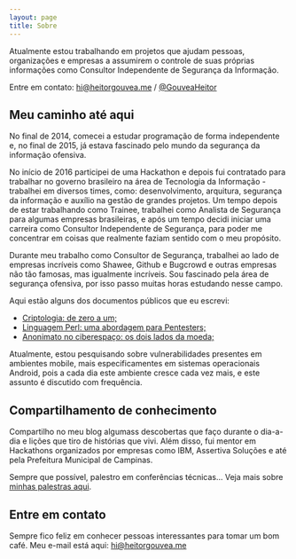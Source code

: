 ```yaml
---
layout: page
title: Sobre
---
```


Atualmente estou trabalhando em projetos que ajudam pessoas, organizações e empresas a assumirem o controle de suas próprias informações como Consultor Independente de Segurança da Informação.

Entre em contato: [hi@heitorgouvea.me](mailto:hi@heitorgouvea.me) / [@GouveaHeitor](https://twitter.com/GouveaHeitor)

## Meu caminho até aqui

No final de 2014, comecei a estudar programação de forma independente e, no final de 2015, já estava fascinado pelo mundo da segurança da informação ofensiva.

No início de 2016 participei de uma Hackathon e depois fui contratado para trabalhar no governo brasileiro na área de Tecnologia da Informação - trabalhei em diversos times, como: desenvolvimento, arquitura, segurança da informação e auxílio na gestão de grandes projetos. Um tempo depois de estar trabalhando como Trainee, trabalhei como Analista de Segurança para algumas empresas brasileiras, e após um tempo decidi iniciar uma carreira como Consultor Independente de Segurança, para poder me concentrar em coisas que realmente faziam sentido com o meu propósito.

Durante meu trabalho como Consultor de Segurança, trabalhei ao lado de empresas incríveis como Shawee, Github e Bugcrowd e outras empresas não tão famosas, mas igualmente incríveis. Sou fascinado pela área de segurança ofensiva, por isso passo muitas horas estudando nesse campo.

Aqui estão alguns dos documentos públicos que eu escrevi:

- [Criptologia: de zero a um;]()
- [Linguagem Perl: uma abordagem para Pentesters;]()
- [Anonimato no ciberespaço: os dois lados da moeda;]()

Atualmente, estou pesquisando sobre vulnerabilidades presentes em ambientes mobile, mais especificamentes em sistemas operacionais Android, pois a cada dia este ambiente cresce cada vez mais, e este assunto é discutido com frequência.

## Compartilhamento de conhecimento

Compartilho no meu blog algumass descobertas que faço durante o dia-a-dia e lições que tiro de histórias que vivi.
Além disso, fui mentor em Hackathons organizados por empresas como IBM, Assertiva Soluções e até pela Prefeitura Municipal de Campinas.

Sempre que possível, palestro em conferências técnicas... Veja mais sobre [minhas palestras aqui](https://heitorgouvea.me/palestras).

## Entre em contato

Sempre fico feliz em conhecer pessoas interessantes para tomar um bom café. Meu e-mail está aqui: [hi@heitorgouvea.me](mailto:hi@heitorgouvea.me)
